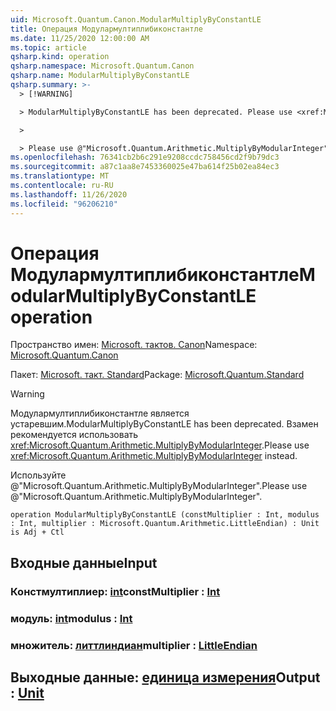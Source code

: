 ```yaml
---
uid: Microsoft.Quantum.Canon.ModularMultiplyByConstantLE
title: Операция Модулармултиплибиконстантле
ms.date: 11/25/2020 12:00:00 AM
ms.topic: article
qsharp.kind: operation
qsharp.namespace: Microsoft.Quantum.Canon
qsharp.name: ModularMultiplyByConstantLE
qsharp.summary: >-
  > [!WARNING]

  > ModularMultiplyByConstantLE has been deprecated. Please use <xref:Microsoft.Quantum.Arithmetic.MultiplyByModularInteger> instead.

  >

  > Please use @"Microsoft.Quantum.Arithmetic.MultiplyByModularInteger".
ms.openlocfilehash: 76341cb2b6c291e9208ccdc758456cd2f9b79dc3
ms.sourcegitcommit: a87c1aa8e7453360025e47ba614f25b02ea84ec3
ms.translationtype: MT
ms.contentlocale: ru-RU
ms.lasthandoff: 11/26/2020
ms.locfileid: "96206210"
---
```

# <a name="modularmultiplybyconstantle-operation"></a><span data-ttu-id="f1b6f-102">Операция Модулармултиплибиконстантле</span><span class="sxs-lookup"><span data-stu-id="f1b6f-102">ModularMultiplyByConstantLE operation</span></span>

<span data-ttu-id="f1b6f-103">Пространство имен: [Microsoft. тактов. Canon](xref:Microsoft.Quantum.Canon)</span><span class="sxs-lookup"><span data-stu-id="f1b6f-103">Namespace: [Microsoft.Quantum.Canon](xref:Microsoft.Quantum.Canon)</span></span>

<span data-ttu-id="f1b6f-104">Пакет: [Microsoft. такт. Standard](https://nuget.org/packages/Microsoft.Quantum.Standard)</span><span class="sxs-lookup"><span data-stu-id="f1b6f-104">Package: [Microsoft.Quantum.Standard](https://nuget.org/packages/Microsoft.Quantum.Standard)</span></span>


> [!WARNING]
> <span data-ttu-id="f1b6f-105">Модулармултиплибиконстантле является устаревшим.</span><span class="sxs-lookup"><span data-stu-id="f1b6f-105">ModularMultiplyByConstantLE has been deprecated.</span></span> <span data-ttu-id="f1b6f-106">Взамен рекомендуется использовать <xref:Microsoft.Quantum.Arithmetic.MultiplyByModularInteger>.</span><span class="sxs-lookup"><span data-stu-id="f1b6f-106">Please use <xref:Microsoft.Quantum.Arithmetic.MultiplyByModularInteger> instead.</span></span>
>
> <span data-ttu-id="f1b6f-107">Используйте @"Microsoft.Quantum.Arithmetic.MultiplyByModularInteger".</span><span class="sxs-lookup"><span data-stu-id="f1b6f-107">Please use @"Microsoft.Quantum.Arithmetic.MultiplyByModularInteger".</span></span>



```qsharp
operation ModularMultiplyByConstantLE (constMultiplier : Int, modulus : Int, multiplier : Microsoft.Quantum.Arithmetic.LittleEndian) : Unit is Adj + Ctl
```


## <a name="input"></a><span data-ttu-id="f1b6f-108">Входные данные</span><span class="sxs-lookup"><span data-stu-id="f1b6f-108">Input</span></span>

### <a name="constmultiplier--int"></a><span data-ttu-id="f1b6f-109">Констмултиплиер: [int](xref:microsoft.quantum.lang-ref.int)</span><span class="sxs-lookup"><span data-stu-id="f1b6f-109">constMultiplier : [Int](xref:microsoft.quantum.lang-ref.int)</span></span>




### <a name="modulus--int"></a><span data-ttu-id="f1b6f-110">модуль: [int](xref:microsoft.quantum.lang-ref.int)</span><span class="sxs-lookup"><span data-stu-id="f1b6f-110">modulus : [Int](xref:microsoft.quantum.lang-ref.int)</span></span>




### <a name="multiplier--littleendian"></a><span data-ttu-id="f1b6f-111">множитель: [литтлиндиан](xref:Microsoft.Quantum.Arithmetic.LittleEndian)</span><span class="sxs-lookup"><span data-stu-id="f1b6f-111">multiplier : [LittleEndian](xref:Microsoft.Quantum.Arithmetic.LittleEndian)</span></span>





## <a name="output--unit"></a><span data-ttu-id="f1b6f-112">Выходные данные: [единица измерения](xref:microsoft.quantum.lang-ref.unit)</span><span class="sxs-lookup"><span data-stu-id="f1b6f-112">Output : [Unit](xref:microsoft.quantum.lang-ref.unit)</span></span>

